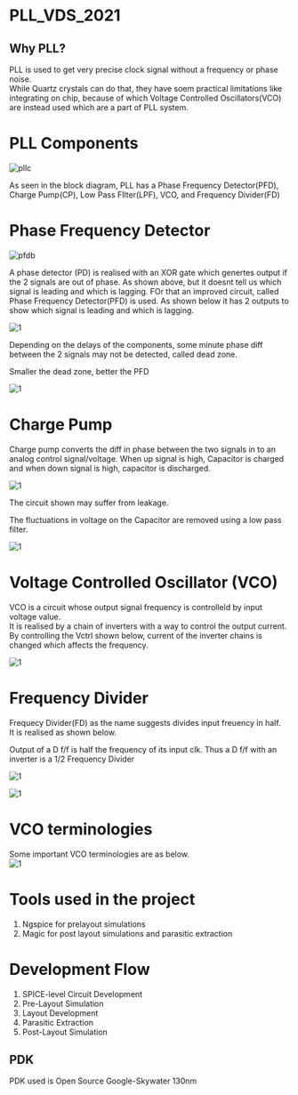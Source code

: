 # PLL_VDS_2021  
## Why PLL?
PLL is used to get very precise clock signal without a frequency or phase noise. <br>
While Quartz crystals can do that, they have soem practical limitations like integrating on chip, because of which Voltage Controlled Oscillators(VCO) are instead used which are a part of PLL system. <br>

#  PLL Components

![pllc](/pll_compo.JPG "pllc")

As seen in the block diagram, PLL  has a Phase Frequency Detector(PFD), Charge Pump(CP), Low Pass FIlter(LPF), VCO, and Frequency Divider(FD) <br>

# Phase Frequency Detector

![pfdb](/pfd_block.JPG "pfdb")


A phase detector (PD) is realised with an XOR gate which genertes output if the 2 signals are out of phase. As shown above, but it doesnt tell us which signal is leading and which is lagging. FOr that an improved circuit, called Phase Frequency Detector(PFD) is used. As shown below it has 2 outputs to show which signal is leading and which is lagging.

![1](/pfd_wave.JPG "2")

Depending on the delays of the components, some minute phase diff between the 2 signals may not be detected, called dead zone.  <br>

Smaller the dead zone, better the PFD <br>


![1](/pfd_cir.JPG "2")

#  Charge Pump

Charge pump  converts the diff in phase between the two signals in to an analog control signal/voltage. When up signal is high, Capacitor is charged and when down signal is high, capacitor is discharged. <br>

![1](/cp_block.JPG "2")

The circuit shown may suffer from leakage. <br>

The fluctuations in voltage on the Capacitor are removed using a low pass filter.


![1](/loop_filter.JPG "2")

# Voltage Controlled Oscillator (VCO)
VCO is a circuit whose output signal frequency is controlleld by input voltage value. <br>
It is realised by a chain of inverters with a way to control the output current. <br>
By controlling the Vctrl shown below, current of the inverter chains is changed which affects the frequency.

![1](/vco_block.JPG "2")


# Frequency Divider

Frequecy Divider(FD) as the name suggests divides input freuency in half. <br>
It is realised as shown below. <br>

Output of a D f/f is half the frequency of its input clk. Thus a D f/f with an inverter  is a 1/2 Frequency Divider

![1](/fd_block.JPG "2")

![1](/dff_fd.JPG "2")


# VCO terminologies

Some important VCO terminologies are as below. <br>
![1](/vco_terms.JPG "2")

# Tools used in the project

1. Ngspice for prelayout simulations  <br>
2. Magic for post layout simulations and parasitic extraction  <br>

# Development Flow

1. SPICE-level Circuit Development
2. Pre-Layout Simulation
3. Layout Development
4. Parasitic Extraction
5. Post-Layout Simulation  

## PDK

PDK used is Open Source Google-Skywater 130nm




